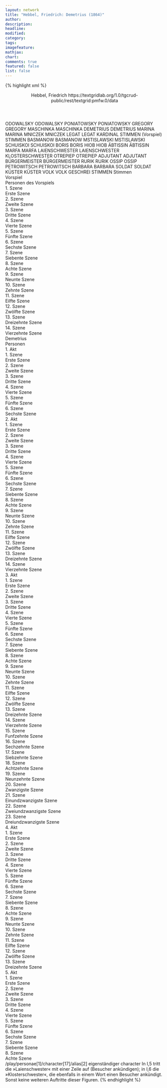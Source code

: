 ```yaml
---
layout: network
title: "Hebbel, Friedrich: Demetrius (1864)"
author:
description:
headline:
modified:
category:
tags:
imagefeature: 
mathjax: 
chart: 
comments: true
featured: false
list: false
---
```

{% highlight xml %}
<?xml-model href="https://raw.githubusercontent.com/DLiNa/project/master/rules/lina.rnc"?><?xml-model href="https://raw.githubusercontent.com/DLiNa/project/master/rules/lina.sch"?>
<play xmlns="http://lina.digital">
  <header>
    <title>Demetrius</title>
    <author>Hebbel, Friedrich</author>
  	<date when="1863" type="written"/>
  	<date when="1864" type="print"/>
  	<date when="1869" type="premiere"/>
  	<source>https://textgridlab.org/1.0/tgcrud-public/rest/textgrid:pmfw.0/data</source>
  </header>
  <personae>
    <character>
      <name>ODOWALSKY</name>
      <alias xml:id="odowalsky">
        <name>ODOWALSKY</name>
      </alias>
    </character>
    <character>
      <name>PONIATOWSKY</name>
      <alias xml:id="poniatowsky">
        <name>PONIATOWSKY</name>
      </alias>
    </character>
    <character>
      <name>GREGORY</name>
      <alias xml:id="gregory">
        <name>GREGORY</name>
      </alias>
    </character>
    <character>
      <name>MASCHINKA</name>
      <alias xml:id="maschinka">
        <name>MASCHINKA</name>
      </alias>
    </character>
    <character>
      <name>DEMETRIUS</name>
      <alias xml:id="demetrius">
        <name>DEMETRIUS</name>
      </alias>
    </character>
    <character>
      <name>MARINA</name>
      <alias xml:id="marina">
        <name>MARINA</name>
      </alias>
    </character>
    <character>
      <name>MNICZEK</name>
      <alias xml:id="mniczek">
        <name>MNICZEK</name>
      </alias>
    </character>
    <character>
      <name>LEGAT</name>
      <alias xml:id="legat">
        <name>LEGAT</name>
      </alias>
    	<alias xml:id="kardinal">
    		<name>KARDINAL</name>
    	</alias>
    </character>
    <character>
      <name>STIMMEN (Vorspiel)</name>
      <alias xml:id="stimmen_vorspiel">
        <name>STIMMEN</name>
      </alias>
    </character>
    <character>
      <name>BASMANOW</name>
      <alias xml:id="basmanow">
        <name>BASMANOW</name>
      </alias>
    </character>
    <character>
      <name>MSTISLAWSKI</name>
      <alias xml:id="mstislawski">
        <name>MSTISLAWSKI</name>
      </alias>
    </character>
    <character>
      <name>SCHUISKOI</name>
      <alias xml:id="schuiskoi">
        <name>SCHUISKOI</name>
      </alias>
    </character>
    <character>
      <name>BORIS</name>
      <alias xml:id="boris">
        <name>BORIS</name>
      </alias>
    </character>
    <character>
      <name>HIOB</name>
      <alias xml:id="hiob">
        <name>HIOB</name>
      </alias>
    </character>
    <character>
      <name>ÄBTISSIN</name>
      <alias xml:id="äbtissin">
        <name>ÄBTISSIN</name>
      </alias>
    </character>
    <character>
      <name>MARFA</name>
      <alias xml:id="marfa">
        <name>MARFA</name>
      </alias>
    </character>
    <character>
      <name>LAIENSCHWESTER</name>
      <alias xml:id="laienschwester">
        <name>LAIENSCHWESTER</name>
      </alias>
    	<alias xml:id="klosterschwester">
    		<name>KLOSTERSCHWESTER</name>
    	</alias>
    </character>
    <character>
      <name>OTREPIEP</name>
      <alias xml:id="otrepiep">
        <name>OTREPIEP</name>
      </alias>
    </character>
    <character>
      <name>ADJUTANT</name>
      <alias xml:id="adjutant">
        <name>ADJUTANT</name>
      </alias>
    </character>
    <character>
      <name>BÜRGERMEISTER</name>
      <alias xml:id="bürgermeister">
        <name>BÜRGERMEISTER</name>
      </alias>
    </character>
    <character>
      <name>RURIK</name>
      <alias xml:id="rurik">
        <name>RURIK</name>
      </alias>
    </character>
    <character>
      <name>OSSIP</name>
      <alias xml:id="ossip">
        <name>OSSIP</name>
      </alias>
    </character>
    <character>
      <name>PETROWITSCH</name>
      <alias xml:id="petrowitsch">
        <name>PETROWITSCH</name>
      </alias>
    </character>
    <character>
      <name>BARBARA</name>
      <alias xml:id="barbara">
        <name>BARBARA</name>
      </alias>
    </character>
    <character>
      <name>SOLDAT</name>
      <alias xml:id="soldat">
        <name>SOLDAT</name>
      </alias>
    </character>
    <character>
      <name>KÜSTER</name>
      <alias xml:id="küster">
        <name>KÜSTER</name>
      </alias>
    </character>
    <character>
      <name>VOLK</name>
      <alias xml:id="volk">
        <name>VOLK</name>
      </alias>
      <alias xml:id="geschrei">
        <name>GESCHREI</name>
      </alias>
    </character>
  	<character>
  		<name>STIMMEN</name>
  		<alias xml:id="stimmen">
  			<name>Stimmen</name>
  		</alias>
  	</character>
  </personae>
  <text>
    <div>
      <head>Vorspiel</head>
      <div>
        <head>Personen des Vorspiels</head>
      </div>
      <div>
        <head>1. Szene</head>
        <div>
          <head>Erste Szene</head>
          <sp who="#odowalsky">
            <amount n="5" unit="speech_acts"/>
            <amount n="131" unit="words"/>
            <amount n="19" unit="lines"/>
            <amount n="698" unit="chars"/>
          </sp>
          <sp who="#poniatowsky">
            <amount n="5" unit="speech_acts"/>
            <amount n="240" unit="words"/>
            <amount n="31" unit="lines"/>
            <amount n="1208" unit="chars"/>
          </sp>
        </div>
      </div>
      <div>
        <head>2. Szene</head>
        <div>
          <head>Zweite Szene</head>
          <sp who="#gregory">
            <amount n="13" unit="speech_acts"/>
            <amount n="86" unit="words"/>
            <amount n="16" unit="lines"/>
            <amount n="435" unit="chars"/>
          </sp>
          <sp who="#poniatowsky">
            <amount n="7" unit="speech_acts"/>
            <amount n="124" unit="words"/>
            <amount n="19" unit="lines"/>
            <amount n="596" unit="chars"/>
          </sp>
          <sp who="#odowalsky">
            <amount n="14" unit="speech_acts"/>
            <amount n="275" unit="words"/>
            <amount n="39" unit="lines"/>
            <amount n="1424" unit="chars"/>
          </sp>
        </div>
      </div>
      <div>
        <head>3. Szene</head>
        <div>
          <head>Dritte Szene</head>
          <sp who="#maschinka">
            <amount n="1" unit="speech_acts"/>
            <amount n="178" unit="words"/>
            <amount n="20" unit="lines"/>
            <amount n="864" unit="chars"/>
          </sp>
        </div>
      </div>
      <div>
        <head>4. Szene</head>
        <div>
          <head>Vierte Szene</head>
          <sp who="#demetrius">
            <amount n="13" unit="speech_acts"/>
            <amount n="79" unit="words"/>
            <amount n="18" unit="lines"/>
            <amount n="437" unit="chars"/>
          </sp>
          <sp who="#maschinka">
            <amount n="13" unit="speech_acts"/>
            <amount n="307" unit="words"/>
            <amount n="50" unit="lines"/>
            <amount n="1645" unit="chars"/>
          </sp>
        </div>
      </div>
      <div>
        <head>5. Szene</head>
        <div>
          <head>Fünfte Szene</head>
          <sp who="#marina">
            <amount n="7" unit="speech_acts"/>
            <amount n="336" unit="words"/>
            <amount n="46" unit="lines"/>
            <amount n="1790" unit="chars"/>
          </sp>
          <sp who="#maschinka">
            <amount n="7" unit="speech_acts"/>
            <amount n="274" unit="words"/>
            <amount n="38" unit="lines"/>
            <amount n="1399" unit="chars"/>
          </sp>
          <sp who="#demetrius">
            <amount n="2" unit="speech_acts"/>
            <amount n="29" unit="words"/>
            <amount n="5" unit="lines"/>
            <amount n="153" unit="chars"/>
          </sp>
        </div>
      </div>
      <div>
        <head>6. Szene</head>
        <div>
          <head>Sechste Szene</head>
          <sp who="#marina">
            <amount n="23" unit="speech_acts"/>
            <amount n="290" unit="words"/>
            <amount n="42" unit="lines"/>
            <amount n="1541" unit="chars"/>
          </sp>
          <sp who="#demetrius">
            <amount n="23" unit="speech_acts"/>
            <amount n="684" unit="words"/>
            <amount n="89" unit="lines"/>
            <amount n="3485" unit="chars"/>
          </sp>
        </div>
      </div>
      <div>
        <head>7. Szene</head>
        <div>
          <head>Siebente Szene</head>
          <sp who="#poniatowsky">
            <amount n="2" unit="speech_acts"/>
            <amount n="6" unit="words"/>
            <amount n="2" unit="lines"/>
            <amount n="27" unit="chars"/>
          </sp>
          <sp who="#odowalsky">
            <amount n="3" unit="speech_acts"/>
            <amount n="31" unit="words"/>
            <amount n="6" unit="lines"/>
            <amount n="172" unit="chars"/>
          </sp>
          <sp who="#demetrius">
            <amount n="4" unit="speech_acts"/>
            <amount n="21" unit="words"/>
            <amount n="5" unit="lines"/>
            <amount n="106" unit="chars"/>
          </sp>
          <sp who="#marina">
            <amount n="1" unit="speech_acts"/>
            <amount n="4" unit="words"/>
            <amount n="1" unit="lines"/>
            <amount n="22" unit="chars"/>
          </sp>
        </div>
      </div>
      <div>
        <head>8. Szene</head>
        <div>
          <head>Achte Szene</head>
          <sp who="#mniczek">
            <amount n="1" unit="speech_acts"/>
            <amount n="6" unit="words"/>
            <amount n="1" unit="lines"/>
            <amount n="29" unit="chars"/>
          </sp>
          <sp who="#demetrius">
            <amount n="2" unit="speech_acts"/>
            <amount n="146" unit="words"/>
            <amount n="18" unit="lines"/>
            <amount n="772" unit="chars"/>
          </sp>
          <sp who="#poniatowsky">
            <amount n="1" unit="speech_acts"/>
            <amount n="22" unit="words"/>
            <amount n="3" unit="lines"/>
            <amount n="118" unit="chars"/>
          </sp>
        </div>
      </div>
      <div>
        <head>9. Szene</head>
        <div>
          <head>Neunte Szene</head>
        </div>
      </div>
      <div>
        <head>10. Szene</head>
        <div>
          <head>Zehnte Szene</head>
          <sp who="#gregory">
            <amount n="16" unit="speech_acts"/>
            <amount n="168" unit="words"/>
            <amount n="27" unit="lines"/>
            <amount n="893" unit="chars"/>
          </sp>
          <sp who="#legat">
            <amount n="16" unit="speech_acts"/>
            <amount n="672" unit="words"/>
            <amount n="96" unit="lines"/>
            <amount n="3658" unit="chars"/>
          </sp>
        </div>
      </div>
      <div>
        <head>11. Szene</head>
        <div>
          <head>Eilfte Szene</head>
          <sp who="#demetrius">
            <amount n="2" unit="speech_acts"/>
            <amount n="124" unit="words"/>
            <amount n="15" unit="lines"/>
            <amount n="636" unit="chars"/>
          </sp>
          <sp who="#mniczek">
            <amount n="1" unit="speech_acts"/>
            <amount n="15" unit="words"/>
            <amount n="2" unit="lines"/>
            <amount n="73" unit="chars"/>
          </sp>
        </div>
      </div>
      <div>
        <head>12. Szene</head>
        <div>
          <head>Zwölfte Szene</head>
          <sp who="#gregory">
            <amount n="6" unit="speech_acts"/>
            <amount n="48" unit="words"/>
            <amount n="10" unit="lines"/>
            <amount n="256" unit="chars"/>
          </sp>
          <sp who="#demetrius">
            <amount n="5" unit="speech_acts"/>
            <amount n="79" unit="words"/>
            <amount n="13" unit="lines"/>
            <amount n="409" unit="chars"/>
          </sp>
        </div>
      </div>
      <div>
        <head>13. Szene</head>
        <div>
          <head>Dreizehnte Szene</head>
          <sp who="#legat">
            <amount n="2" unit="speech_acts"/>
            <amount n="24" unit="words"/>
            <amount n="3" unit="lines"/>
            <amount n="122" unit="chars"/>
          </sp>
          <sp who="#stimmen_vorspiel">
            <amount n="1" unit="speech_acts"/>
            <amount n="2" unit="words"/>
            <amount n="1" unit="lines"/>
            <amount n="19" unit="chars"/>
          </sp>
          <sp who="#gregory">
            <amount n="1" unit="speech_acts"/>
            <amount n="9" unit="words"/>
            <amount n="1" unit="lines"/>
            <amount n="41" unit="chars"/>
          </sp>
          <sp who="#demetrius">
            <amount n="1" unit="speech_acts"/>
            <amount n="169" unit="words"/>
            <amount n="22" unit="lines"/>
            <amount n="881" unit="chars"/>
          </sp>
        </div>
      </div>
      <div>
        <head>14. Szene</head>
        <div>
          <head>Vierzehnte Szene</head>
          <sp who="#mniczek">
            <amount n="2" unit="speech_acts"/>
            <amount n="19" unit="words"/>
            <amount n="2" unit="lines"/>
            <amount n="88" unit="chars"/>
          </sp>
          <sp who="#demetrius">
            <amount n="5" unit="speech_acts"/>
            <amount n="34" unit="words"/>
            <amount n="5" unit="lines"/>
            <amount n="184" unit="chars"/>
          </sp>
          <sp who="#legat">
            <amount n="1" unit="speech_acts"/>
            <amount n="17" unit="words"/>
            <amount n="2" unit="lines"/>
            <amount n="81" unit="chars"/>
          </sp>
          <sp who="#marina">
            <amount n="2" unit="speech_acts"/>
            <amount n="38" unit="words"/>
            <amount n="5" unit="lines"/>
            <amount n="200" unit="chars"/>
          </sp>
          <sp who="#kardinal">
            <amount n="1" unit="speech_acts"/>
            <amount n="36" unit="words"/>
            <amount n="5" unit="lines"/>
            <amount n="198" unit="chars"/>
          </sp>
          <sp who="#poniatowsky">
            <amount n="1" unit="speech_acts"/>
            <amount n="4" unit="words"/>
            <amount n="1" unit="lines"/>
            <amount n="31" unit="chars"/>
          </sp>
        </div>
      </div>
    </div>
    <div>
      <head>Demetrius</head>
      <div>
        <head>Personen</head>
      </div>
      <div>
        <head>1. Akt</head>
        <div>
          <head>1. Szene</head>
          <div>
            <head>Erste Szene</head>
            <sp who="#basmanow">
              <amount n="5" unit="speech_acts"/>
              <amount n="105" unit="words"/>
              <amount n="16" unit="lines"/>
              <amount n="545" unit="chars"/>
            </sp>
            <sp who="#mstislawski">
              <amount n="4" unit="speech_acts"/>
              <amount n="43" unit="words"/>
              <amount n="8" unit="lines"/>
              <amount n="232" unit="chars"/>
            </sp>
            <sp who="#schuiskoi">
              <amount n="1" unit="speech_acts"/>
              <amount n="6" unit="words"/>
              <amount n="1" unit="lines"/>
              <amount n="27" unit="chars"/>
            </sp>
          </div>
        </div>
        <div>
          <head>2. Szene</head>
          <div>
            <head>Zweite Szene</head>
            <sp who="#boris">
              <amount n="29" unit="speech_acts"/>
              <amount n="1292" unit="words"/>
              <amount n="186" unit="lines"/>
              <amount n="6860" unit="chars"/>
            </sp>
            <sp who="#basmanow">
              <amount n="4" unit="speech_acts"/>
              <amount n="51" unit="words"/>
              <amount n="9" unit="lines"/>
              <amount n="275" unit="chars"/>
            </sp>
            <sp who="#schuiskoi">
              <amount n="13" unit="speech_acts"/>
              <amount n="164" unit="words"/>
              <amount n="26" unit="lines"/>
              <amount n="882" unit="chars"/>
            </sp>
            <sp who="#mstislawski">
              <amount n="8" unit="speech_acts"/>
              <amount n="182" unit="words"/>
              <amount n="29" unit="lines"/>
              <amount n="1017" unit="chars"/>
            </sp>
            <sp who="#hiob">
              <amount n="5" unit="speech_acts"/>
              <amount n="113" unit="words"/>
              <amount n="18" unit="lines"/>
              <amount n="617" unit="chars"/>
            </sp>
          </div>
        </div>
        <div>
          <head>3. Szene</head>
          <div>
            <head>Dritte Szene</head>
            <sp who="#schuiskoi">
              <amount n="2" unit="speech_acts"/>
              <amount n="24" unit="words"/>
              <amount n="3" unit="lines"/>
              <amount n="124" unit="chars"/>
            </sp>
            <sp who="#boris">
              <amount n="3" unit="speech_acts"/>
              <amount n="241" unit="words"/>
              <amount n="32" unit="lines"/>
              <amount n="1327" unit="chars"/>
            </sp>
          </div>
        </div>
        <div>
          <head>4. Szene</head>
          <div>
            <head>Vierte Szene</head>
            <sp who="#äbtissin">
              <amount n="8" unit="speech_acts"/>
              <amount n="131" unit="words"/>
              <amount n="19" unit="lines"/>
              <amount n="660" unit="chars"/>
            </sp>
            <sp who="#marfa">
              <amount n="8" unit="speech_acts"/>
              <amount n="536" unit="words"/>
              <amount n="72" unit="lines"/>
              <amount n="2837" unit="chars"/>
            </sp>
          </div>
        </div>
        <div>
          <head>5. Szene</head>
          <div>
            <head>Fünfte Szene</head>
            <sp who="#laienschwester">
              <amount n="1" unit="speech_acts"/>
              <amount n="4" unit="words"/>
              <amount n="2" unit="lines"/>
              <amount n="25" unit="chars"/>
            </sp>
            <sp who="#hiob">
              <amount n="10" unit="speech_acts"/>
              <amount n="336" unit="words"/>
              <amount n="46" unit="lines"/>
              <amount n="1723" unit="chars"/>
            </sp>
            <sp who="#äbtissin">
              <amount n="2" unit="speech_acts"/>
              <amount n="2" unit="words"/>
              <amount n="1" unit="lines"/>
              <amount n="12" unit="chars"/>
            </sp>
            <sp who="#marfa">
              <amount n="9" unit="speech_acts"/>
              <amount n="319" unit="words"/>
              <amount n="39" unit="lines"/>
              <amount n="1603" unit="chars"/>
            </sp>
          </div>
        </div>
        <div>
          <head>6. Szene</head>
          <div>
            <head>Sechste Szene</head>
            <sp who="#klosterschwester">
              <amount n="1" unit="speech_acts"/>
              <amount n="2" unit="words"/>
              <amount n="1" unit="lines"/>
              <amount n="14" unit="chars"/>
            </sp>
            <sp who="#otrepiep">
              <amount n="12" unit="speech_acts"/>
              <amount n="209" unit="words"/>
              <amount n="33" unit="lines"/>
              <amount n="1122" unit="chars"/>
            </sp>
            <sp who="#hiob">
              <amount n="11" unit="speech_acts"/>
              <amount n="266" unit="words"/>
              <amount n="41" unit="lines"/>
              <amount n="1439" unit="chars"/>
            </sp>
            <sp who="#marfa">
              <amount n="14" unit="speech_acts"/>
              <amount n="202" unit="words"/>
              <amount n="31" unit="lines"/>
              <amount n="1005" unit="chars"/>
            </sp>
            <sp who="#äbtissin">
              <amount n="1" unit="speech_acts"/>
              <amount n="24" unit="words"/>
              <amount n="3" unit="lines"/>
              <amount n="142" unit="chars"/>
            </sp>
          </div>
        </div>
      </div>
      <div>
        <head>2. Akt</head>
        <div>
          <head>1. Szene</head>
          <div>
            <head>Erste Szene</head>
            <sp who="#mniczek">
              <amount n="5" unit="speech_acts"/>
              <amount n="85" unit="words"/>
              <amount n="13" unit="lines"/>
              <amount n="461" unit="chars"/>
            </sp>
            <sp who="#poniatowsky">
              <amount n="4" unit="speech_acts"/>
              <amount n="39" unit="words"/>
              <amount n="7" unit="lines"/>
              <amount n="201" unit="chars"/>
            </sp>
          </div>
        </div>
        <div>
          <head>2. Szene</head>
          <div>
            <head>Zweite Szene</head>
            <sp who="#demetrius">
              <amount n="3" unit="speech_acts"/>
              <amount n="18" unit="words"/>
              <amount n="4" unit="lines"/>
              <amount n="94" unit="chars"/>
            </sp>
            <sp who="#mniczek">
              <amount n="2" unit="speech_acts"/>
              <amount n="25" unit="words"/>
              <amount n="3" unit="lines"/>
              <amount n="111" unit="chars"/>
            </sp>
          </div>
        </div>
        <div>
          <head>3. Szene</head>
          <div>
            <head>Dritte Szene</head>
            <sp who="#poniatowsky">
              <amount n="2" unit="speech_acts"/>
              <amount n="12" unit="words"/>
              <amount n="3" unit="lines"/>
              <amount n="61" unit="chars"/>
            </sp>
            <sp who="#mniczek">
              <amount n="1" unit="speech_acts"/>
              <amount n="27" unit="words"/>
              <amount n="4" unit="lines"/>
              <amount n="124" unit="chars"/>
            </sp>
          </div>
        </div>
        <div>
          <head>4. Szene</head>
          <div>
            <head>Vierte Szene</head>
            <sp who="#demetrius">
              <amount n="11" unit="speech_acts"/>
              <amount n="358" unit="words"/>
              <amount n="50" unit="lines"/>
              <amount n="1905" unit="chars"/>
            </sp>
            <sp who="#poniatowsky">
              <amount n="4" unit="speech_acts"/>
              <amount n="64" unit="words"/>
              <amount n="9" unit="lines"/>
              <amount n="322" unit="chars"/>
            </sp>
            <sp who="#mniczek">
              <amount n="6" unit="speech_acts"/>
              <amount n="425" unit="words"/>
              <amount n="56" unit="lines"/>
              <amount n="2152" unit="chars"/>
            </sp>
          </div>
        </div>
        <div>
          <head>5. Szene</head>
          <div>
            <head>Fünfte Szene</head>
            <sp who="#poniatowsky">
              <amount n="1" unit="speech_acts"/>
              <amount n="21" unit="words"/>
              <amount n="3" unit="lines"/>
              <amount n="112" unit="chars"/>
            </sp>
          </div>
        </div>
        <div>
          <head>6. Szene</head>
          <div>
            <head>Sechste Szene</head>
            <sp who="#otrepiep">
              <amount n="18" unit="speech_acts"/>
              <amount n="338" unit="words"/>
              <amount n="51" unit="lines"/>
              <amount n="1725" unit="chars"/>
            </sp>
            <sp who="#poniatowsky">
              <amount n="18" unit="speech_acts"/>
              <amount n="121" unit="words"/>
              <amount n="26" unit="lines"/>
              <amount n="608" unit="chars"/>
            </sp>
          </div>
        </div>
        <div>
          <head>7. Szene</head>
          <div>
            <head>Siebente Szene</head>
            <sp who="#demetrius">
              <amount n="5" unit="speech_acts"/>
              <amount n="47" unit="words"/>
              <amount n="9" unit="lines"/>
              <amount n="237" unit="chars"/>
            </sp>
            <sp who="#otrepiep">
              <amount n="7" unit="speech_acts"/>
              <amount n="79" unit="words"/>
              <amount n="13" unit="lines"/>
              <amount n="388" unit="chars"/>
            </sp>
            <sp who="#poniatowsky">
              <amount n="1" unit="speech_acts"/>
              <amount n="8" unit="words"/>
              <amount n="1" unit="lines"/>
              <amount n="39" unit="chars"/>
            </sp>
            <sp who="#mniczek">
              <amount n="3" unit="speech_acts"/>
              <amount n="9" unit="words"/>
              <amount n="3" unit="lines"/>
              <amount n="40" unit="chars"/>
            </sp>
          </div>
        </div>
        <div>
          <head>8. Szene</head>
          <div>
            <head>Achte Szene</head>
            <sp who="#mniczek">
              <amount n="9" unit="speech_acts"/>
              <amount n="388" unit="words"/>
              <amount n="56" unit="lines"/>
              <amount n="2078" unit="chars"/>
            </sp>
            <sp who="#otrepiep">
              <amount n="5" unit="speech_acts"/>
              <amount n="70" unit="words"/>
              <amount n="9" unit="lines"/>
              <amount n="319" unit="chars"/>
            </sp>
            <sp who="#demetrius">
              <amount n="12" unit="speech_acts"/>
              <amount n="472" unit="words"/>
              <amount n="66" unit="lines"/>
              <amount n="2511" unit="chars"/>
            </sp>
            <sp who="#marfa">
              <amount n="10" unit="speech_acts"/>
              <amount n="252" unit="words"/>
              <amount n="34" unit="lines"/>
              <amount n="1312" unit="chars"/>
            </sp>
            <sp who="#adjutant">
              <amount n="1" unit="speech_acts"/>
              <amount n="6" unit="words"/>
              <amount n="1" unit="lines"/>
              <amount n="47" unit="chars"/>
            </sp>
          </div>
        </div>
        <div>
          <head>9. Szene</head>
          <div>
            <head>Neunte Szene</head>
            <sp who="#schuiskoi">
              <amount n="8" unit="speech_acts"/>
              <amount n="408" unit="words"/>
              <amount n="58" unit="lines"/>
              <amount n="2172" unit="chars"/>
            </sp>
            <sp who="#demetrius">
              <amount n="10" unit="speech_acts"/>
              <amount n="129" unit="words"/>
              <amount n="19" unit="lines"/>
              <amount n="687" unit="chars"/>
            </sp>
            <sp who="#mniczek">
              <amount n="5" unit="speech_acts"/>
              <amount n="43" unit="words"/>
              <amount n="7" unit="lines"/>
              <amount n="221" unit="chars"/>
            </sp>
          </div>
        </div>
        <div>
          <head>10. Szene</head>
          <div>
            <head>Zehnte Szene</head>
            <sp who="#adjutant">
              <amount n="1" unit="speech_acts"/>
              <amount n="4" unit="words"/>
              <amount n="1" unit="lines"/>
              <amount n="28" unit="chars"/>
            </sp>
            <sp who="#bürgermeister">
              <amount n="3" unit="speech_acts"/>
              <amount n="82" unit="words"/>
              <amount n="13" unit="lines"/>
              <amount n="446" unit="chars"/>
            </sp>
            <sp who="#demetrius">
              <amount n="3" unit="speech_acts"/>
              <amount n="93" unit="words"/>
              <amount n="13" unit="lines"/>
              <amount n="489" unit="chars"/>
            </sp>
          </div>
        </div>
        <div>
          <head>11. Szene</head>
          <div>
            <head>Eilfte Szene</head>
            <sp who="#mniczek">
              <amount n="3" unit="speech_acts"/>
              <amount n="31" unit="words"/>
              <amount n="6" unit="lines"/>
              <amount n="173" unit="chars"/>
            </sp>
            <sp who="#demetrius">
              <amount n="3" unit="speech_acts"/>
              <amount n="22" unit="words"/>
              <amount n="5" unit="lines"/>
              <amount n="117" unit="chars"/>
            </sp>
            <sp who="#schuiskoi">
              <amount n="1" unit="speech_acts"/>
              <amount n="13" unit="words"/>
              <amount n="2" unit="lines"/>
              <amount n="70" unit="chars"/>
            </sp>
            <sp who="#marfa">
              <amount n="2" unit="speech_acts"/>
              <amount n="19" unit="words"/>
              <amount n="3" unit="lines"/>
              <amount n="94" unit="chars"/>
            </sp>
          </div>
        </div>
        <div>
          <head>12. Szene</head>
          <div>
            <head>Zwölfte Szene</head>
            <sp who="#schuiskoi">
              <amount n="4" unit="speech_acts"/>
              <amount n="17" unit="words"/>
              <amount n="5" unit="lines"/>
              <amount n="79" unit="chars"/>
            </sp>
            <sp who="#otrepiep">
              <amount n="4" unit="speech_acts"/>
              <amount n="26" unit="words"/>
              <amount n="5" unit="lines"/>
              <amount n="123" unit="chars"/>
            </sp>
          </div>
        </div>
        <div>
          <head>13. Szene</head>
          <div>
            <head>Dreizehnte Szene</head>
            <sp who="#schuiskoi">
              <amount n="1" unit="speech_acts"/>
              <amount n="210" unit="words"/>
              <amount n="27" unit="lines"/>
              <amount n="1083" unit="chars"/>
            </sp>
          </div>
        </div>
        <div>
          <head>14. Szene</head>
          <div>
            <head>Vierzehnte Szene</head>
            <sp who="#äbtissin">
              <amount n="10" unit="speech_acts"/>
              <amount n="459" unit="words"/>
              <amount n="66" unit="lines"/>
              <amount n="2494" unit="chars"/>
            </sp>
            <sp who="#marfa">
              <amount n="10" unit="speech_acts"/>
              <amount n="83" unit="words"/>
              <amount n="15" unit="lines"/>
              <amount n="405" unit="chars"/>
            </sp>
          </div>
        </div>
      </div>
      <div>
        <head>3. Akt</head>
        <div>
          <head>1. Szene</head>
          <div>
            <head>Erste Szene</head>
            <sp who="#rurik">
              <amount n="8" unit="speech_acts"/>
              <amount n="188" unit="words"/>
              <amount n="26" unit="lines"/>
              <amount n="954" unit="chars"/>
            </sp>
            <sp who="#ossip">
              <amount n="2" unit="speech_acts"/>
              <amount n="44" unit="words"/>
              <amount n="6" unit="lines"/>
              <amount n="213" unit="chars"/>
            </sp>
            <sp who="#petrowitsch">
              <amount n="5" unit="speech_acts"/>
              <amount n="123" unit="words"/>
              <amount n="19" unit="lines"/>
              <amount n="635" unit="chars"/>
            </sp>
          </div>
        </div>
        <div>
          <head>2. Szene</head>
          <div>
            <head>Zweite Szene</head>
            <sp who="#barbara">
              <amount n="1" unit="speech_acts"/>
              <amount n="5" unit="words"/>
              <amount n="1" unit="lines"/>
              <amount n="23" unit="chars"/>
            </sp>
            <sp who="#rurik">
              <amount n="2" unit="speech_acts"/>
              <amount n="46" unit="words"/>
              <amount n="7" unit="lines"/>
              <amount n="241" unit="chars"/>
            </sp>
            <sp who="#ossip">
              <amount n="1" unit="speech_acts"/>
              <amount n="8" unit="words"/>
              <amount n="2" unit="lines"/>
              <amount n="41" unit="chars"/>
            </sp>
            <sp who="#petrowitsch">
              <amount n="1" unit="speech_acts"/>
              <amount n="3" unit="words"/>
              <amount n="1" unit="lines"/>
              <amount n="16" unit="chars"/>
            </sp>
          </div>
        </div>
        <div>
          <head>3. Szene</head>
          <div>
            <head>Dritte Szene</head>
            <sp who="#rurik">
              <amount n="3" unit="speech_acts"/>
              <amount n="61" unit="words"/>
              <amount n="9" unit="lines"/>
              <amount n="305" unit="chars"/>
            </sp>
            <sp who="#ossip">
              <amount n="2" unit="speech_acts"/>
              <amount n="14" unit="words"/>
              <amount n="3" unit="lines"/>
              <amount n="62" unit="chars"/>
            </sp>
          </div>
        </div>
        <div>
          <head>4. Szene</head>
          <div>
            <head>Vierte Szene</head>
            <sp who="#otrepiep">
              <amount n="28" unit="speech_acts"/>
              <amount n="670" unit="words"/>
              <amount n="101" unit="lines"/>
              <amount n="3418" unit="chars"/>
            </sp>
            <sp who="#ossip">
              <amount n="19" unit="speech_acts"/>
              <amount n="125" unit="words"/>
              <amount n="26" unit="lines"/>
              <amount n="585" unit="chars"/>
            </sp>
            <sp who="#barbara">
              <amount n="7" unit="speech_acts"/>
              <amount n="60" unit="words"/>
              <amount n="12" unit="lines"/>
              <amount n="291" unit="chars"/>
            </sp>
            <sp who="#rurik">
              <amount n="4" unit="speech_acts"/>
              <amount n="29" unit="words"/>
              <amount n="5" unit="lines"/>
              <amount n="131" unit="chars"/>
            </sp>
          </div>
        </div>
        <div>
          <head>5. Szene</head>
          <div>
            <head>Fünfte Szene</head>
            <sp who="#barbara">
              <amount n="3" unit="speech_acts"/>
              <amount n="38" unit="words"/>
              <amount n="7" unit="lines"/>
              <amount n="190" unit="chars"/>
            </sp>
            <sp who="#ossip">
              <amount n="2" unit="speech_acts"/>
              <amount n="13" unit="words"/>
              <amount n="3" unit="lines"/>
              <amount n="68" unit="chars"/>
            </sp>
          </div>
        </div>
        <div>
          <head>6. Szene</head>
          <div>
            <head>Sechste Szene</head>
            <sp who="#barbara">
              <amount n="2" unit="speech_acts"/>
              <amount n="10" unit="words"/>
              <amount n="2" unit="lines"/>
              <amount n="49" unit="chars"/>
            </sp>
            <sp who="#demetrius">
              <amount n="5" unit="speech_acts"/>
              <amount n="49" unit="words"/>
              <amount n="11" unit="lines"/>
              <amount n="241" unit="chars"/>
            </sp>
            <sp who="#soldat">
              <amount n="2" unit="speech_acts"/>
              <amount n="10" unit="words"/>
              <amount n="2" unit="lines"/>
              <amount n="48" unit="chars"/>
            </sp>
            <sp who="#ossip">
              <amount n="1" unit="speech_acts"/>
              <amount n="17" unit="words"/>
              <amount n="3" unit="lines"/>
              <amount n="77" unit="chars"/>
            </sp>
          </div>
        </div>
        <div>
          <head>7. Szene</head>
          <div>
            <head>Siebente Szene</head>
            <sp who="#barbara">
              <amount n="3" unit="speech_acts"/>
              <amount n="40" unit="words"/>
              <amount n="6" unit="lines"/>
              <amount n="194" unit="chars"/>
            </sp>
            <sp who="#ossip">
              <amount n="2" unit="speech_acts"/>
              <amount n="77" unit="words"/>
              <amount n="10" unit="lines"/>
              <amount n="400" unit="chars"/>
            </sp>
          </div>
        </div>
        <div>
          <head>8. Szene</head>
          <div>
            <head>Achte Szene</head>
            <sp who="#otrepiep">
              <amount n="3" unit="speech_acts"/>
              <amount n="52" unit="words"/>
              <amount n="8" unit="lines"/>
              <amount n="273" unit="chars"/>
            </sp>
            <sp who="#ossip">
              <amount n="2" unit="speech_acts"/>
              <amount n="3" unit="words"/>
              <amount n="2" unit="lines"/>
              <amount n="14" unit="chars"/>
            </sp>
          </div>
        </div>
        <div>
          <head>9. Szene</head>
          <div>
            <head>Neunte Szene</head>
            <sp who="#otrepiep">
              <amount n="1" unit="speech_acts"/>
              <amount n="5" unit="words"/>
              <amount n="2" unit="lines"/>
              <amount n="26" unit="chars"/>
            </sp>
            <sp who="#marfa">
              <amount n="1" unit="speech_acts"/>
              <amount n="5" unit="words"/>
              <amount n="1" unit="lines"/>
              <amount n="22" unit="chars"/>
            </sp>
            <sp who="#äbtissin">
              <amount n="1" unit="speech_acts"/>
              <amount n="7" unit="words"/>
              <amount n="1" unit="lines"/>
              <amount n="28" unit="chars"/>
            </sp>
          </div>
        </div>
        <div>
          <head>10. Szene</head>
          <div>
            <head>Zehnte Szene</head>
            <sp who="#küster">
              <amount n="8" unit="speech_acts"/>
              <amount n="270" unit="words"/>
              <amount n="40" unit="lines"/>
              <amount n="1416" unit="chars"/>
            </sp>
            <sp who="#äbtissin">
              <amount n="4" unit="speech_acts"/>
              <amount n="24" unit="words"/>
              <amount n="6" unit="lines"/>
              <amount n="128" unit="chars"/>
            </sp>
            <sp who="#marfa">
              <amount n="3" unit="speech_acts"/>
              <amount n="19" unit="words"/>
              <amount n="3" unit="lines"/>
              <amount n="83" unit="chars"/>
            </sp>
          </div>
        </div>
        <div>
          <head>11. Szene</head>
          <div>
            <head>Eilfte Szene</head>
            <sp who="#äbtissin">
              <amount n="7" unit="speech_acts"/>
              <amount n="89" unit="words"/>
              <amount n="13" unit="lines"/>
              <amount n="455" unit="chars"/>
            </sp>
            <sp who="#marfa">
              <amount n="7" unit="speech_acts"/>
              <amount n="112" unit="words"/>
              <amount n="17" unit="lines"/>
              <amount n="612" unit="chars"/>
            </sp>
          </div>
        </div>
        <div>
          <head>12. Szene</head>
          <div>
            <head>Zwölfte Szene</head>
            <sp who="#äbtissin">
              <amount n="2" unit="speech_acts"/>
              <amount n="63" unit="words"/>
              <amount n="8" unit="lines"/>
              <amount n="323" unit="chars"/>
            </sp>
            <sp who="#marfa">
              <amount n="1" unit="speech_acts"/>
              <amount n="66" unit="words"/>
              <amount n="9" unit="lines"/>
              <amount n="360" unit="chars"/>
            </sp>
          </div>
        </div>
        <div>
          <head>13. Szene</head>
          <div>
            <head>Dreizehnte Szene</head>
            <sp who="#otrepiep">
              <amount n="5" unit="speech_acts"/>
              <amount n="91" unit="words"/>
              <amount n="16" unit="lines"/>
              <amount n="472" unit="chars"/>
            </sp>
            <sp who="#ossip">
              <amount n="3" unit="speech_acts"/>
              <amount n="16" unit="words"/>
              <amount n="4" unit="lines"/>
              <amount n="79" unit="chars"/>
            </sp>
            <sp who="#barbara">
              <amount n="3" unit="speech_acts"/>
              <amount n="21" unit="words"/>
              <amount n="5" unit="lines"/>
              <amount n="91" unit="chars"/>
            </sp>
          </div>
        </div>
        <div>
          <head>14. Szene</head>
          <div>
            <head>Vierzehnte Szene</head>
            <sp who="#ossip">
              <amount n="1" unit="speech_acts"/>
              <amount n="3" unit="words"/>
              <amount n="1" unit="lines"/>
              <amount n="15" unit="chars"/>
            </sp>
            <sp who="#barbara">
              <amount n="1" unit="speech_acts"/>
              <amount n="10" unit="words"/>
              <amount n="1" unit="lines"/>
              <amount n="44" unit="chars"/>
            </sp>
          </div>
        </div>
        <div>
          <head>15. Szene</head>
          <div>
            <head>Funfzehnte Szene</head>
            <sp who="#schuiskoi">
              <amount n="9" unit="speech_acts"/>
              <amount n="79" unit="words"/>
              <amount n="15" unit="lines"/>
              <amount n="422" unit="chars"/>
            </sp>
            <sp who="#basmanow">
              <amount n="9" unit="speech_acts"/>
              <amount n="190" unit="words"/>
              <amount n="29" unit="lines"/>
              <amount n="957" unit="chars"/>
            </sp>
            <sp who="#mstislawski">
              <amount n="6" unit="speech_acts"/>
              <amount n="61" unit="words"/>
              <amount n="11" unit="lines"/>
              <amount n="327" unit="chars"/>
            </sp>
          </div>
        </div>
        <div>
          <head>16. Szene</head>
          <div>
            <head>Sechzehnte Szene</head>
            <sp who="#otrepiep">
              <amount n="5" unit="speech_acts"/>
              <amount n="155" unit="words"/>
              <amount n="24" unit="lines"/>
              <amount n="821" unit="chars"/>
            </sp>
            <sp who="#schuiskoi">
              <amount n="4" unit="speech_acts"/>
              <amount n="19" unit="words"/>
              <amount n="4" unit="lines"/>
              <amount n="88" unit="chars"/>
            </sp>
            <sp who="#barbara">
              <amount n="1" unit="speech_acts"/>
              <amount n="21" unit="words"/>
              <amount n="5" unit="lines"/>
              <amount n="111" unit="chars"/>
            </sp>
          </div>
        </div>
        <div>
          <head>17. Szene</head>
          <div>
            <head>Siebzehnte Szene</head>
            <sp who="#schuiskoi">
              <amount n="3" unit="speech_acts"/>
              <amount n="160" unit="words"/>
              <amount n="23" unit="lines"/>
              <amount n="837" unit="chars"/>
            </sp>
            <sp who="#basmanow">
              <amount n="2" unit="speech_acts"/>
              <amount n="13" unit="words"/>
              <amount n="3" unit="lines"/>
              <amount n="63" unit="chars"/>
            </sp>
            <sp who="#mstislawski">
              <amount n="1" unit="speech_acts"/>
              <amount n="4" unit="words"/>
              <amount n="1" unit="lines"/>
              <amount n="25" unit="chars"/>
            </sp>
          </div>
        </div>
        <div>
          <head>18. Szene</head>
          <div>
            <head>Achtzehnte Szene</head>
            <sp who="#schuiskoi">
              <amount n="2" unit="speech_acts"/>
              <amount n="40" unit="words"/>
              <amount n="7" unit="lines"/>
              <amount n="202" unit="chars"/>
            </sp>
            <sp who="#mniczek">
              <amount n="1" unit="speech_acts"/>
              <amount n="5" unit="words"/>
              <amount n="1" unit="lines"/>
              <amount n="30" unit="chars"/>
            </sp>
          </div>
        </div>
        <div>
          <head>19. Szene</head>
          <div>
            <head>Neunzehnte Szene</head>
            <sp who="#mniczek">
              <amount n="11" unit="speech_acts"/>
              <amount n="145" unit="words"/>
              <amount n="26" unit="lines"/>
              <amount n="727" unit="chars"/>
            </sp>
            <sp who="#schuiskoi">
              <amount n="11" unit="speech_acts"/>
              <amount n="138" unit="words"/>
              <amount n="26" unit="lines"/>
              <amount n="716" unit="chars"/>
            </sp>
            <sp who="#äbtissin">
              <amount n="2" unit="speech_acts"/>
              <amount n="6" unit="words"/>
              <amount n="2" unit="lines"/>
              <amount n="31" unit="chars"/>
            </sp>
            <sp who="#marfa">
              <amount n="1" unit="speech_acts"/>
              <amount n="5" unit="words"/>
              <amount n="1" unit="lines"/>
              <amount n="30" unit="chars"/>
            </sp>
          </div>
        </div>
        <div>
          <head>20. Szene</head>
          <div>
            <head>Zwanzigste Szene</head>
            <sp who="#mniczek">
              <amount n="12" unit="speech_acts"/>
              <amount n="424" unit="words"/>
              <amount n="63" unit="lines"/>
              <amount n="2300" unit="chars"/>
            </sp>
            <sp who="#küster">
              <amount n="5" unit="speech_acts"/>
              <amount n="47" unit="words"/>
              <amount n="8" unit="lines"/>
              <amount n="249" unit="chars"/>
            </sp>
            <sp who="#marfa">
              <amount n="5" unit="speech_acts"/>
              <amount n="19" unit="words"/>
              <amount n="5" unit="lines"/>
              <amount n="87" unit="chars"/>
            </sp>
            <sp who="#äbtissin">
              <amount n="4" unit="speech_acts"/>
              <amount n="39" unit="words"/>
              <amount n="8" unit="lines"/>
              <amount n="206" unit="chars"/>
            </sp>
            <sp who="#stimmen">
              <amount n="1" unit="speech_acts"/>
              <amount n="4" unit="words"/>
              <amount n="1" unit="lines"/>
              <amount n="17" unit="chars"/>
            </sp>
          </div>
        </div>
        <div>
          <head>21. Szene</head>
          <div>
            <head>Einundzwanzigste Szene</head>
            <sp who="#ossip">
              <amount n="1" unit="speech_acts"/>
              <amount n="5" unit="words"/>
              <amount n="1" unit="lines"/>
              <amount n="26" unit="chars"/>
            </sp>
            <sp who="#rurik">
              <amount n="1" unit="speech_acts"/>
              <amount n="32" unit="words"/>
              <amount n="4" unit="lines"/>
              <amount n="167" unit="chars"/>
            </sp>
            <sp who="#demetrius">
              <amount n="2" unit="speech_acts"/>
              <amount n="54" unit="words"/>
              <amount n="7" unit="lines"/>
              <amount n="269" unit="chars"/>
            </sp>
            <sp who="#äbtissin">
              <amount n="1" unit="speech_acts"/>
              <amount n="25" unit="words"/>
              <amount n="3" unit="lines"/>
              <amount n="119" unit="chars"/>
            </sp>
            <sp who="#marfa">
              <amount n="1" unit="speech_acts"/>
              <amount n="47" unit="words"/>
              <amount n="6" unit="lines"/>
              <amount n="229" unit="chars"/>
            </sp>
          </div>
        </div>
        <div>
          <head>22. Szene</head>
          <div>
            <head>Zweiundzwanzigste Szene</head>
            <sp who="#mniczek">
              <amount n="6" unit="speech_acts"/>
              <amount n="66" unit="words"/>
              <amount n="12" unit="lines"/>
              <amount n="350" unit="chars"/>
            </sp>
            <sp who="#demetrius">
              <amount n="6" unit="speech_acts"/>
              <amount n="28" unit="words"/>
              <amount n="7" unit="lines"/>
              <amount n="154" unit="chars"/>
            </sp>
            <sp who="#basmanow">
              <amount n="1" unit="speech_acts"/>
              <amount n="5" unit="words"/>
              <amount n="1" unit="lines"/>
              <amount n="22" unit="chars"/>
            </sp>
          </div>
        </div>
        <div>
          <head>23. Szene</head>
          <div>
            <head>Dreiundzwanzigste Szene</head>
            <sp who="#mniczek">
              <amount n="3" unit="speech_acts"/>
              <amount n="24" unit="words"/>
              <amount n="5" unit="lines"/>
              <amount n="126" unit="chars"/>
            </sp>
            <sp who="#demetrius">
              <amount n="3" unit="speech_acts"/>
              <amount n="38" unit="words"/>
              <amount n="7" unit="lines"/>
              <amount n="196" unit="chars"/>
            </sp>
          </div>
        </div>
      </div>
      <div>
        <head>4. Akt</head>
        <div>
          <head>1. Szene</head>
          <div>
            <head>Erste Szene</head>
            <sp who="#demetrius">
              <amount n="13" unit="speech_acts"/>
              <amount n="198" unit="words"/>
              <amount n="30" unit="lines"/>
              <amount n="1023" unit="chars"/>
            </sp>
            <sp who="#mniczek">
              <amount n="12" unit="speech_acts"/>
              <amount n="742" unit="words"/>
              <amount n="101" unit="lines"/>
              <amount n="3984" unit="chars"/>
            </sp>
          </div>
        </div>
        <div>
          <head>2. Szene</head>
          <div>
            <head>Zweite Szene</head>
            <sp who="#mniczek">
              <amount n="32" unit="speech_acts"/>
              <amount n="334" unit="words"/>
              <amount n="58" unit="lines"/>
              <amount n="1658" unit="chars"/>
            </sp>
            <sp who="#marina">
              <amount n="35" unit="speech_acts"/>
              <amount n="1105" unit="words"/>
              <amount n="162" unit="lines"/>
              <amount n="5876" unit="chars"/>
            </sp>
            <sp who="#demetrius">
              <amount n="10" unit="speech_acts"/>
              <amount n="85" unit="words"/>
              <amount n="15" unit="lines"/>
              <amount n="451" unit="chars"/>
            </sp>
          </div>
        </div>
        <div>
          <head>3. Szene</head>
          <div>
            <head>Dritte Szene</head>
            <sp who="#mniczek">
              <amount n="1" unit="speech_acts"/>
              <amount n="17" unit="words"/>
              <amount n="3" unit="lines"/>
              <amount n="105" unit="chars"/>
            </sp>
          </div>
        </div>
        <div>
          <head>4. Szene</head>
          <div>
            <head>Vierte Szene</head>
            <sp who="#mniczek">
              <amount n="2" unit="speech_acts"/>
              <amount n="16" unit="words"/>
              <amount n="4" unit="lines"/>
              <amount n="79" unit="chars"/>
            </sp>
            <sp who="#demetrius">
              <amount n="1" unit="speech_acts"/>
              <amount n="16" unit="words"/>
              <amount n="3" unit="lines"/>
              <amount n="75" unit="chars"/>
            </sp>
          </div>
        </div>
        <div>
          <head>5. Szene</head>
          <div>
            <head>Fünfte Szene</head>
            <sp who="#demetrius">
              <amount n="13" unit="speech_acts"/>
              <amount n="156" unit="words"/>
              <amount n="24" unit="lines"/>
              <amount n="807" unit="chars"/>
            </sp>
            <sp who="#gregory">
              <amount n="12" unit="speech_acts"/>
              <amount n="193" unit="words"/>
              <amount n="29" unit="lines"/>
              <amount n="990" unit="chars"/>
            </sp>
          </div>
        </div>
        <div>
          <head>6. Szene</head>
          <div>
            <head>Sechste Szene</head>
            <sp who="#mniczek">
              <amount n="5" unit="speech_acts"/>
              <amount n="25" unit="words"/>
              <amount n="6" unit="lines"/>
              <amount n="130" unit="chars"/>
            </sp>
            <sp who="#demetrius">
              <amount n="10" unit="speech_acts"/>
              <amount n="124" unit="words"/>
              <amount n="22" unit="lines"/>
              <amount n="642" unit="chars"/>
            </sp>
            <sp who="#gregory">
              <amount n="13" unit="speech_acts"/>
              <amount n="439" unit="words"/>
              <amount n="62" unit="lines"/>
              <amount n="2308" unit="chars"/>
            </sp>
          </div>
        </div>
        <div>
          <head>7. Szene</head>
          <div>
            <head>Siebente Szene</head>
            <sp who="#demetrius">
              <amount n="6" unit="speech_acts"/>
              <amount n="96" unit="words"/>
              <amount n="17" unit="lines"/>
              <amount n="500" unit="chars"/>
            </sp>
            <sp who="#mniczek">
              <amount n="5" unit="speech_acts"/>
              <amount n="15" unit="words"/>
              <amount n="5" unit="lines"/>
              <amount n="82" unit="chars"/>
            </sp>
          </div>
        </div>
        <div>
          <head>8. Szene</head>
          <div>
            <head>Achte Szene</head>
            <sp who="#barbara">
              <amount n="3" unit="speech_acts"/>
              <amount n="12" unit="words"/>
              <amount n="3" unit="lines"/>
              <amount n="46" unit="chars"/>
            </sp>
            <sp who="#demetrius">
              <amount n="3" unit="speech_acts"/>
              <amount n="96" unit="words"/>
              <amount n="13" unit="lines"/>
              <amount n="464" unit="chars"/>
            </sp>
            <sp who="#mniczek">
              <amount n="1" unit="speech_acts"/>
              <amount n="5" unit="words"/>
              <amount n="1" unit="lines"/>
              <amount n="24" unit="chars"/>
            </sp>
          </div>
        </div>
        <div>
          <head>9. Szene</head>
          <div>
            <head>Neunte Szene</head>
            <sp who="#demetrius">
              <amount n="24" unit="speech_acts"/>
              <amount n="693" unit="words"/>
              <amount n="97" unit="lines"/>
              <amount n="3488" unit="chars"/>
            </sp>
            <sp who="#barbara">
              <amount n="23" unit="speech_acts"/>
              <amount n="256" unit="words"/>
              <amount n="40" unit="lines"/>
              <amount n="1260" unit="chars"/>
            </sp>
          </div>
        </div>
        <div>
          <head>10. Szene</head>
          <div>
            <head>Zehnte Szene</head>
            <sp who="#mniczek">
              <amount n="24" unit="speech_acts"/>
              <amount n="493" unit="words"/>
              <amount n="75" unit="lines"/>
              <amount n="2501" unit="chars"/>
            </sp>
            <sp who="#demetrius">
              <amount n="13" unit="speech_acts"/>
              <amount n="565" unit="words"/>
              <amount n="79" unit="lines"/>
              <amount n="3009" unit="chars"/>
            </sp>
            <sp who="#barbara">
              <amount n="11" unit="speech_acts"/>
              <amount n="231" unit="words"/>
              <amount n="35" unit="lines"/>
              <amount n="1166" unit="chars"/>
            </sp>
          </div>
        </div>
        <div>
          <head>11. Szene</head>
          <div>
            <head>Eilfte Szene</head>
            <sp who="#marfa">
              <amount n="3" unit="speech_acts"/>
              <amount n="49" unit="words"/>
              <amount n="6" unit="lines"/>
              <amount n="241" unit="chars"/>
            </sp>
            <sp who="#demetrius">
              <amount n="1" unit="speech_acts"/>
              <amount n="10" unit="words"/>
              <amount n="1" unit="lines"/>
              <amount n="47" unit="chars"/>
            </sp>
            <sp who="#mniczek">
              <amount n="1" unit="speech_acts"/>
              <amount n="6" unit="words"/>
              <amount n="1" unit="lines"/>
              <amount n="17" unit="chars"/>
            </sp>
          </div>
        </div>
        <div>
          <head>12. Szene</head>
          <div>
            <head>Zwölfte Szene</head>
            <sp who="#marina">
              <amount n="4" unit="speech_acts"/>
              <amount n="35" unit="words"/>
              <amount n="8" unit="lines"/>
              <amount n="189" unit="chars"/>
            </sp>
            <sp who="#marfa">
              <amount n="3" unit="speech_acts"/>
              <amount n="50" unit="words"/>
              <amount n="7" unit="lines"/>
              <amount n="242" unit="chars"/>
            </sp>
            <sp who="#demetrius">
              <amount n="5" unit="speech_acts"/>
              <amount n="119" unit="words"/>
              <amount n="20" unit="lines"/>
              <amount n="633" unit="chars"/>
            </sp>
            <sp who="#mniczek">
              <amount n="4" unit="speech_acts"/>
              <amount n="38" unit="words"/>
              <amount n="6" unit="lines"/>
              <amount n="171" unit="chars"/>
            </sp>
          </div>
        </div>
        <div>
          <head>13. Szene</head>
          <div>
            <head>Dreizehnte Szene</head>
            <sp who="#mniczek">
              <amount n="1" unit="speech_acts"/>
            </sp>
            <sp who="#demetrius">
              <amount n="1" unit="speech_acts"/>
              <amount n="75" unit="words"/>
              <amount n="10" unit="lines"/>
              <amount n="408" unit="chars"/>
            </sp>
          </div>
        </div>
      </div>
      <div>
        <head>5. Akt</head>
        <div>
          <head>1. Szene</head>
          <div>
            <head>Erste Szene</head>
            <sp who="#ossip">
              <amount n="6" unit="speech_acts"/>
              <amount n="65" unit="words"/>
              <amount n="12" unit="lines"/>
              <amount n="317" unit="chars"/>
            </sp>
            <sp who="#rurik">
              <amount n="5" unit="speech_acts"/>
              <amount n="55" unit="words"/>
              <amount n="10" unit="lines"/>
              <amount n="286" unit="chars"/>
            </sp>
          </div>
        </div>
        <div>
          <head>2. Szene</head>
          <div>
            <head>Zweite Szene</head>
            <sp who="#petrowitsch">
              <amount n="6" unit="speech_acts"/>
              <amount n="99" unit="words"/>
              <amount n="16" unit="lines"/>
              <amount n="512" unit="chars"/>
            </sp>
            <sp who="#ossip">
              <amount n="10" unit="speech_acts"/>
              <amount n="107" unit="words"/>
              <amount n="19" unit="lines"/>
              <amount n="587" unit="chars"/>
            </sp>
            <sp who="#rurik">
              <amount n="7" unit="speech_acts"/>
              <amount n="177" unit="words"/>
              <amount n="26" unit="lines"/>
              <amount n="936" unit="chars"/>
            </sp>
          </div>
        </div>
        <div>
          <head>3. Szene</head>
          <div>
            <head>Dritte Szene</head>
            <sp who="#otrepiep">
              <amount n="4" unit="speech_acts"/>
              <amount n="66" unit="words"/>
              <amount n="11" unit="lines"/>
              <amount n="377" unit="chars"/>
            </sp>
            <sp who="#rurik">
              <amount n="1" unit="speech_acts"/>
              <amount n="4" unit="words"/>
              <amount n="1" unit="lines"/>
              <amount n="20" unit="chars"/>
            </sp>
            <sp who="#petrowitsch">
              <amount n="2" unit="speech_acts"/>
              <amount n="5" unit="words"/>
              <amount n="2" unit="lines"/>
              <amount n="22" unit="chars"/>
            </sp>
          </div>
        </div>
        <div>
          <head>4. Szene</head>
          <div>
            <head>Vierte Szene</head>
            <sp who="#ossip">
              <amount n="2" unit="speech_acts"/>
              <amount n="9" unit="words"/>
              <amount n="3" unit="lines"/>
              <amount n="42" unit="chars"/>
            </sp>
            <sp who="#otrepiep">
              <amount n="4" unit="speech_acts"/>
              <amount n="62" unit="words"/>
              <amount n="10" unit="lines"/>
              <amount n="346" unit="chars"/>
            </sp>
            <sp who="#rurik">
              <amount n="2" unit="speech_acts"/>
              <amount n="13" unit="words"/>
              <amount n="3" unit="lines"/>
              <amount n="64" unit="chars"/>
            </sp>
          </div>
        </div>
        <div>
          <head>5. Szene</head>
          <div>
            <head>Fünfte Szene</head>
            <sp who="#rurik">
              <amount n="3" unit="speech_acts"/>
              <amount n="48" unit="words"/>
              <amount n="8" unit="lines"/>
              <amount n="224" unit="chars"/>
            </sp>
            <sp who="#ossip">
              <amount n="3" unit="speech_acts"/>
              <amount n="33" unit="words"/>
              <amount n="7" unit="lines"/>
              <amount n="168" unit="chars"/>
            </sp>
          </div>
        </div>
        <div>
          <head>6. Szene</head>
          <div>
            <head>Sechste Szene</head>
            <sp who="#basmanow">
              <amount n="5" unit="speech_acts"/>
              <amount n="131" unit="words"/>
              <amount n="18" unit="lines"/>
              <amount n="667" unit="chars"/>
            </sp>
            <sp who="#mstislawski">
              <amount n="5" unit="speech_acts"/>
              <amount n="46" unit="words"/>
              <amount n="7" unit="lines"/>
              <amount n="210" unit="chars"/>
            </sp>
          </div>
        </div>
        <div>
          <head>7. Szene</head>
          <div>
            <head>Siebente Szene</head>
            <sp who="#otrepiep">
              <amount n="5" unit="speech_acts"/>
              <amount n="84" unit="words"/>
              <amount n="15" unit="lines"/>
              <amount n="407" unit="chars"/>
            </sp>
            <sp who="#mstislawski">
              <amount n="1" unit="speech_acts"/>
              <amount n="3" unit="words"/>
              <amount n="1" unit="lines"/>
              <amount n="14" unit="chars"/>
            </sp>
            <sp who="#rurik">
              <amount n="2" unit="speech_acts"/>
              <amount n="20" unit="words"/>
              <amount n="3" unit="lines"/>
              <amount n="81" unit="chars"/>
            </sp>
            <sp who="#ossip">
              <amount n="1" unit="speech_acts"/>
              <amount n="20" unit="words"/>
              <amount n="3" unit="lines"/>
              <amount n="108" unit="chars"/>
            </sp>
            <sp who="#geschrei">
              <amount n="1" unit="speech_acts"/>
              <amount n="6" unit="words"/>
              <amount n="1" unit="lines"/>
              <amount n="33" unit="chars"/>
            </sp>
            <sp who="#rurik #ossip">
              <amount n="1" unit="speech_acts"/>
              <amount n="3" unit="words"/>
              <amount n="1" unit="lines"/>
              <amount n="15" unit="chars"/>
            </sp>
          </div>
        </div>
        <div>
          <head>8. Szene</head>
          <div>
            <head>Achte Szene</head>
            <sp who="#schuiskoi">
              <amount n="12" unit="speech_acts"/>
              <amount n="531" unit="words"/>
              <amount n="79" unit="lines"/>
              <amount n="2877" unit="chars"/>
            </sp>
            <sp who="#rurik">
              <amount n="9" unit="speech_acts"/>
              <amount n="41" unit="words"/>
              <amount n="12" unit="lines"/>
              <amount n="219" unit="chars"/>
            </sp>
            <sp who="#otrepiep">
              <amount n="13" unit="speech_acts"/>
              <amount n="165" unit="words"/>
              <amount n="30" unit="lines"/>
              <amount n="847" unit="chars"/>
            </sp>
            <sp who="#ossip">
              <amount n="4" unit="speech_acts"/>
              <amount n="17" unit="words"/>
              <amount n="4" unit="lines"/>
              <amount n="77" unit="chars"/>
            </sp>
            <sp who="#volk">
              <amount n="1" unit="speech_acts"/>
              <amount n="2" unit="words"/>
              <amount n="1" unit="lines"/>
              <amount n="11" unit="chars"/>
            </sp>
            <sp who="#rurik #ossip">
              <amount n="2" unit="speech_acts"/>
              <amount n="21" unit="words"/>
              <amount n="3" unit="lines"/>
              <amount n="107" unit="chars"/>
            </sp>
          </div>
        </div>
      </div>
    </div>
  </text>
	<documentation>
		<change n="1" who="dariokampkaspar">
			<path>/play/personae[1]/character[17]/alias[2]</path>
			<orig>eigenständiger character</orig>
			<comment>In I,5 tritt die »Laienschwester« mit einer Zeile auf (Besucher ankündigen); in I,6 die »Klosterschwester«, die ebenfalls in einem Wort einen Besucher ankündigt. Sonst keine weiteren Auftritte dieser Figuren.</comment>
		</change>
	</documentation>
</play>
{% endhighlight %}